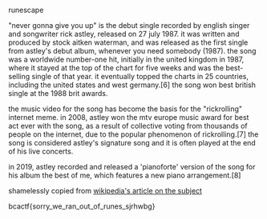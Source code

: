 runescape

"never gonna give you up" is the debut single recorded by english singer and songwriter rick astley, released on 27 july 1987. it was written and produced by stock aitken waterman, and was released as the first single from astley's debut album, whenever you need somebody (1987). the song was a worldwide number-one hit, initially in the united kingdom in 1987, where it stayed at the top of the chart for five weeks and was the best-selling single of that year. it eventually topped the charts in 25 countries, including the united states and west germany.[6] the song won best british single at the 1988 brit awards.

the music video for the song has become the basis for the "rickrolling" internet meme. in 2008, astley won the mtv europe music award for best act ever with the song, as a result of collective voting from thousands of people on the internet, due to the popular phenomenon of rickrolling.[7] the song is considered astley's signature song and it is often played at the end of his live concerts.

in 2019, astley recorded and released a 'pianoforte' version of the song for his album the best of me, which features a new piano arrangement.[8]

shamelessly copied from [wikipedia's article on the subject](https://en.wikipedia.org/wiki/never_gonna_give_you_up)

bcactf{sorry_we_ran_out_of_runes_sjrhwbg}

